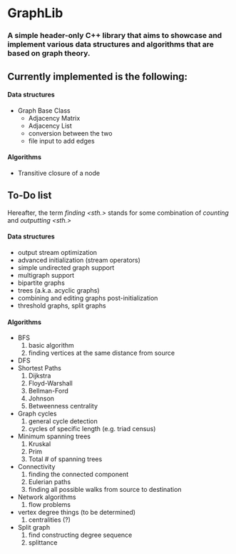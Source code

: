 # GraphLib

### A simple header-only C++ library that aims to showcase and implement various data structures and algorithms that are based on graph theory.

## Currently implemented is the following:
#### Data structures
- Graph Base Class
  - Adjacency Matrix
  - Adjacency List
  - conversion between the two
  - file input to add edges
#### Algorithms
- Transitive closure of a node
## To-Do list
Hereafter, the term _finding <sth.>_ stands for some combination of _counting_ and _outputting <sth.>_
#### Data structures
- output stream optimization
- advanced initialization (stream operators)
- simple undirected graph support
- multigraph support
- bipartite graphs
- trees (a.k.a. acyclic graphs)
- combining and editing graphs post-initialization
- threshold graphs, split graphs
#### Algorithms
- BFS
  1. basic algorithm
  2. finding vertices at the same distance from source
- DFS
- Shortest Paths
  1. Dijkstra
  2. Floyd-Warshall
  3. Bellman-Ford
  4. Johnson
  5. Betweenness centrality
- Graph cycles
  1. general cycle detection
  2. cycles of specific length (e.g. triad census)
- Minimum spanning trees
  1. Kruskal
  2. Prim
  3. Total # of spanning trees
- Connectivity
  1. finding the connected component
  2. Eulerian paths
  3. finding all possible walks from source to destination
- Network algorithms
  1. flow problems 
- vertex degree things (to be determined)
  1. centralities (?)
- Split graph
  1. find constructing degree sequence
  2. splittance